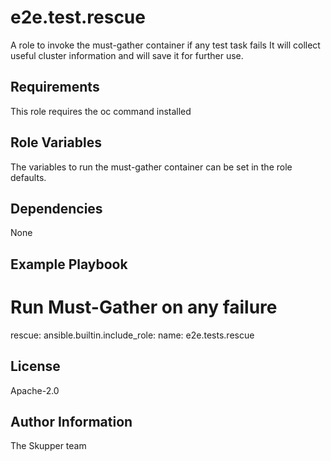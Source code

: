 e2e.test.rescue
=========

A role to invoke the must-gather container if any test task fails
It will collect useful cluster information and will save it for further use.


Requirements
------------

This role requires the oc command installed

Role Variables
--------------

The variables to run the must-gather container can be set in the role defaults.

Dependencies
------------

None

Example Playbook
----------------

  # Run Must-Gather on any failure
  rescue:
    ansible.builtin.include_role:
      name: e2e.tests.rescue

License
-------

Apache-2.0


Author Information
------------------

The Skupper team